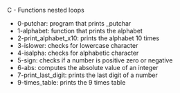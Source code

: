 C - Functions nested loops
* 0-putchar: program that prints _putchar
* 1-alphabet: function that prints the alphabet
* 2-print_alphabet_x10: prints the alphabet 10 times
* 3-islower: checks for lowercase character
* 4-isalpha: checks for alphabetic character
* 5-sign: checks if a number is positive zero or negative
* 6-abs: computes the absolute value of an integer
* 7-print_last_digit: prints the last digit of a number
* 9-times_table: prints the 9 times table
